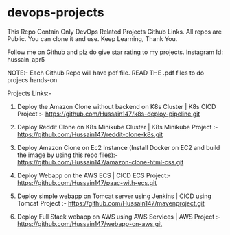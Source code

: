 # devops-projects
This Repo Contain Only DevOps Related Projects Github Links. All repos are Public. You can clone it and use. Keep Learning, Thank You.

Follow me on Github and plz do give star rating to my projects.
Instagram Id: hussain_apr5

NOTE:- Each Github Repo will have pdf file. READ THE .pdf files to do projecs hands-on

Projects Links:-

1) Deploy the Amazon Clone without backend on K8s Cluster | K8s CICD Project :-
	https://github.com/Hussain147/k8s-deploy-pipeline.git 


2) Deploy Reddit Clone on K8s Minikube Cluster | K8s Minikube Project :-
	https://github.com/Hussain147/reddit-clone-k8s.git 


3) Deploy Amazon Clone on Ec2 Instance (Install Docker on EC2 and build the image by using this repo files):-
	https://github.com/Hussain147/amazon-clone-html-css.git 


4) Deploy Webapp on the AWS ECS | CICD ECS Project:-
	https://github.com/Hussain147/paac-with-ecs.git 


5) Deploy simple webapp on Tomcat server using Jenkins | CICD using Tomcat Project :-
	https://github.com/Hussain147/mavenproject.git 


6) Deploy Full Stack webapp on AWS using AWS Services | AWS Project :-
	https://github.com/Hussain147/webapp-on-aws.git 
